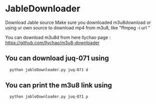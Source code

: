 # JableDownloader
Download Jable source
Make sure you downloaded m3u8download or using ur own source to download mp4 from m3u8, like "ffmpeg -i url "

You can download m3u8d from here llychao page : https://github.com/llychao/m3u8-downloader

## You can download juq-071 using
```bash
  python jableDownloader.py juq-071 d
```
## You can print the m3u8 link using
```bash
  python jableDownloader.py juq-071 p
```
